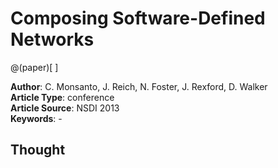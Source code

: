 

# Composing Software-Defined Networks 

@(paper)[ ]

**Author**: C. Monsanto, J. Reich, N. Foster, J. Rexford, D. Walker   
**Article Type**: conference    
**Article Source**: NSDI 2013   
**Keywords**: -    



## Thought


<F3>

